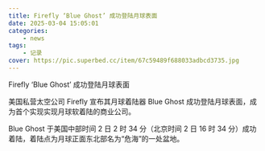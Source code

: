 ```yaml
---
title: Firefly ‘Blue Ghost’ 成功登陆月球表面
date: 2025-03-04 15:05:01
categories: 
    - news
tags: 
    - 记录
cover: https://pic.superbed.cc/item/67c59489f688033adbcd3735.jpg
---
```




Firefly ‘Blue Ghost’ 成功登陆月球表面

<!--more-->

美国私营太空公司 Firefly 宣布其月球着陆器 Blue Ghost 成功登陆月球表面，成为首个实现实现月球软着陆的商业公司。

Blue Ghost 于美国中部时间 2 日 2 时 34 分（北京时间 2 日 16 时 34 分）成功着陆，着陆点为月球正面东北部名为“危海”的一处盆地。
